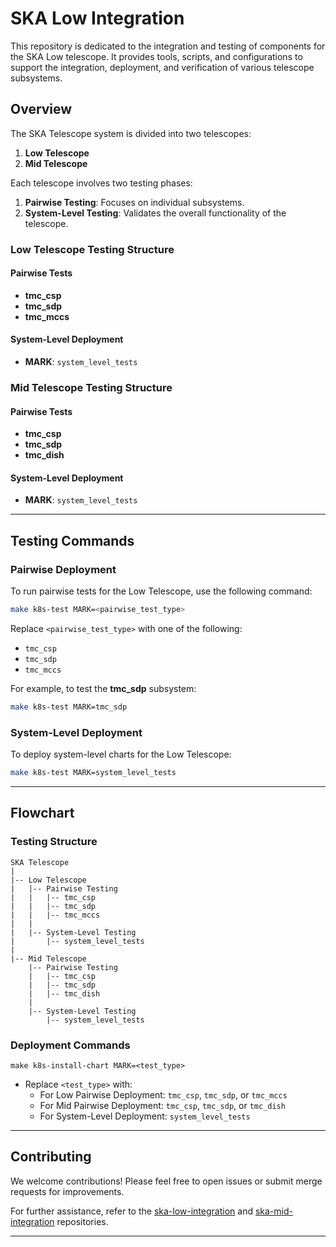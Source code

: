 # SKA Low Integration

This repository is dedicated to the integration and testing of components for the SKA Low telescope. It provides tools, scripts, and configurations to support the integration, deployment, and verification of various telescope subsystems.


## Overview
The SKA Telescope system is divided into two telescopes:

1. **Low Telescope**
2. **Mid Telescope**

Each telescope involves two testing phases:

1. **Pairwise Testing**: Focuses on individual subsystems.
2. **System-Level Testing**: Validates the overall functionality of the telescope.


### Low Telescope Testing Structure
#### Pairwise Tests
- **tmc_csp**
- **tmc_sdp**
- **tmc_mccs**

#### System-Level Deployment
- **MARK**: `system_level_tests`

### Mid Telescope Testing Structure
#### Pairwise Tests
- **tmc_csp**
- **tmc_sdp**
- **tmc_dish**

#### System-Level Deployment
- **MARK**: `system_level_tests`

---

## Testing Commands

### Pairwise Deployment
To run pairwise tests for the Low Telescope, use the following command:

```bash
make k8s-test MARK=<pairwise_test_type>
```
Replace `<pairwise_test_type>` with one of the following:
- `tmc_csp`
- `tmc_sdp`
- `tmc_mccs`

For example, to test the **tmc_sdp** subsystem:

```bash
make k8s-test MARK=tmc_sdp
```

### System-Level Deployment
To deploy system-level charts for the Low Telescope:

```bash
make k8s-test MARK=system_level_tests
```

---

## Flowchart

### Testing Structure

```plaintext
SKA Telescope
|
|-- Low Telescope
|   |-- Pairwise Testing
|   |   |-- tmc_csp
|   |   |-- tmc_sdp
|   |   |-- tmc_mccs
|   |
|   |-- System-Level Testing
|       |-- system_level_tests
|
|-- Mid Telescope
    |-- Pairwise Testing
    |   |-- tmc_csp
    |   |-- tmc_sdp
    |   |-- tmc_dish
    |
    |-- System-Level Testing
        |-- system_level_tests
```

### Deployment Commands
```plaintext
make k8s-install-chart MARK=<test_type>
```
- Replace `<test_type>` with:
  - For Low Pairwise Deployment: `tmc_csp`, `tmc_sdp`, or `tmc_mccs`
  - For Mid Pairwise Deployment: `tmc_csp`, `tmc_sdp`, or `tmc_dish`
  - For System-Level Deployment: `system_level_tests`

---

## Contributing
We welcome contributions! Please feel free to open issues or submit merge requests for improvements.

For further assistance, refer to the [ska-low-integration](https://gitlab.com/ska-telescope/ska-low-integration) and [ska-mid-integration](https://gitlab.com/ska-telescope/ska-mid-integration) repositories.

---



